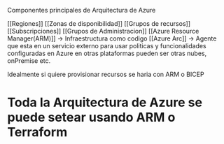 Componentes principales de Arquitectura de Azure

[[Regiones]]
[[Zonas de disponibilidad]]
[[Grupos de recursos]]
[[Subscripciones]]
[[Grupos de Administracion]]
[[Azure Resource Manager(ARM)]] -> Infraestructura como codigo
[[Azure Arc]] -> Agente que esta en un servicio externo para usar politicas y funcionalidades configuradas en Azure en otras plataformas pueden ser otras nubes, onPremise etc.

Idealmente si quiere provisionar recursos se haria con ARM o BICEP

# Toda la Arquitectura de Azure se puede setear usando ARM o Terraform